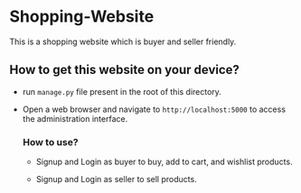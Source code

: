 # Shopping-Website
This is a shopping website which is buyer and seller friendly.

## How to get this website on your device?


- run `manage.py` file present in the root of this directory.

- Open a web browser and navigate to `http://localhost:5000` to access the administration interface.

  ### How to use?

  - Signup and Login as buyer to buy, add to cart, and wishlist products.
  
  - Signup and Login as seller to sell products.
